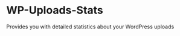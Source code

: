 WP-Uploads-Stats
================

Provides you with detailed statistics about your WordPress uploads

